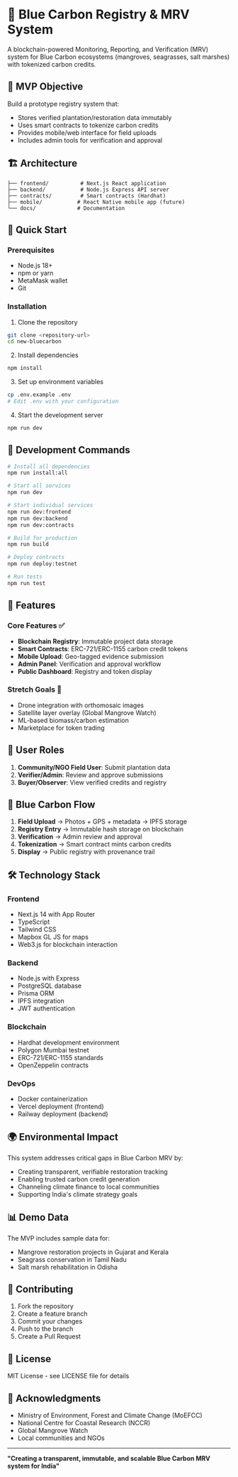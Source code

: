 # 🌊 Blue Carbon Registry & MRV System

A blockchain-powered Monitoring, Reporting, and Verification (MRV) system for Blue Carbon ecosystems (mangroves, seagrasses, salt marshes) with tokenized carbon credits.

## 🎯 MVP Objective

Build a prototype registry system that:
- Stores verified plantation/restoration data immutably
- Uses smart contracts to tokenize carbon credits
- Provides mobile/web interface for field uploads
- Includes admin tools for verification and approval

## 🏗️ Architecture

```
├── frontend/          # Next.js React application
├── backend/           # Node.js Express API server
├── contracts/         # Smart contracts (Hardhat)
├── mobile/           # React Native mobile app (future)
└── docs/             # Documentation
```

## 🚀 Quick Start

### Prerequisites
- Node.js 18+
- npm or yarn
- MetaMask wallet
- Git

### Installation

1. Clone the repository
```bash
git clone <repository-url>
cd new-bluecarbon
```

2. Install dependencies
```bash
npm install
```

3. Set up environment variables
```bash
cp .env.example .env
# Edit .env with your configuration
```

4. Start the development server
```bash
npm run dev
```

## 🔧 Development Commands

```bash
# Install all dependencies
npm run install:all

# Start all services
npm run dev

# Start individual services
npm run dev:frontend
npm run dev:backend
npm run dev:contracts

# Build for production
npm run build

# Deploy contracts
npm run deploy:testnet

# Run tests
npm run test
```

## 📱 Features

### Core Features ✅
- **Blockchain Registry**: Immutable project data storage
- **Smart Contracts**: ERC-721/ERC-1155 carbon credit tokens
- **Mobile Upload**: Geo-tagged evidence submission
- **Admin Panel**: Verification and approval workflow
- **Public Dashboard**: Registry and token display

### Stretch Goals 🎯
- Drone integration with orthomosaic images
- Satellite layer overlay (Global Mangrove Watch)
- ML-based biomass/carbon estimation
- Marketplace for token trading

## 👥 User Roles

1. **Community/NGO Field User**: Submit plantation data
2. **Verifier/Admin**: Review and approve submissions
3. **Buyer/Observer**: View verified credits and registry

## 🌊 Blue Carbon Flow

1. **Field Upload** → Photos + GPS + metadata → IPFS storage
2. **Registry Entry** → Immutable hash storage on blockchain
3. **Verification** → Admin review and approval
4. **Tokenization** → Smart contract mints carbon credits
5. **Display** → Public registry with provenance trail

## 🛠️ Technology Stack

### Frontend
- Next.js 14 with App Router
- TypeScript
- Tailwind CSS
- Mapbox GL JS for maps
- Web3.js for blockchain interaction

### Backend
- Node.js with Express
- PostgreSQL database
- Prisma ORM
- IPFS integration
- JWT authentication

### Blockchain
- Hardhat development environment
- Polygon Mumbai testnet
- ERC-721/ERC-1155 standards
- OpenZeppelin contracts

### DevOps
- Docker containerization
- Vercel deployment (frontend)
- Railway deployment (backend)

## 🌍 Environmental Impact

This system addresses critical gaps in Blue Carbon MRV by:
- Creating transparent, verifiable restoration tracking
- Enabling trusted carbon credit generation
- Channeling climate finance to local communities
- Supporting India's climate strategy goals

## 📊 Demo Data

The MVP includes sample data for:
- Mangrove restoration projects in Gujarat and Kerala
- Seagrass conservation in Tamil Nadu
- Salt marsh rehabilitation in Odisha

## 🤝 Contributing

1. Fork the repository
2. Create a feature branch
3. Commit your changes
4. Push to the branch
5. Create a Pull Request

## 📄 License

MIT License - see LICENSE file for details

## 🙏 Acknowledgments

- Ministry of Environment, Forest and Climate Change (MoEFCC)
- National Centre for Coastal Research (NCCR)
- Global Mangrove Watch
- Local communities and NGOs

---

**"Creating a transparent, immutable, and scalable Blue Carbon MRV system for India"**